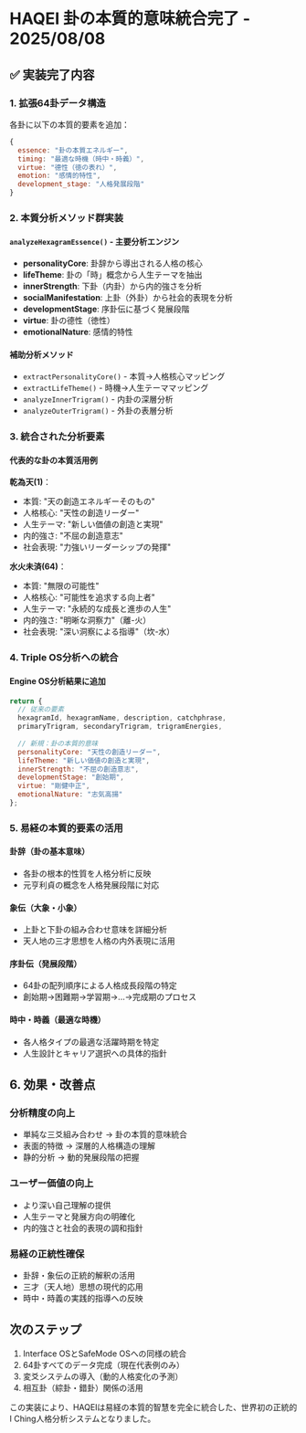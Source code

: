 # HAQEI 卦の本質的意味統合完了 - 2025/08/08

## ✅ 実装完了内容

### 1. 拡張64卦データ構造
各卦に以下の本質的要素を追加：
```javascript
{
  essence: "卦の本質エネルギー",
  timing: "最適な時機（時中・時義）", 
  virtue: "德性（徳の表れ）",
  emotion: "感情的特性",
  development_stage: "人格発展段階"
}
```

### 2. 本質分析メソッド群実装

#### `analyzeHexagramEssence()` - 主要分析エンジン
- **personalityCore**: 卦辞から導出される人格の核心
- **lifeTheme**: 卦の「時」概念から人生テーマを抽出
- **innerStrength**: 下卦（内卦）から内的強さを分析
- **socialManifestation**: 上卦（外卦）から社会的表現を分析
- **developmentStage**: 序卦伝に基づく発展段階
- **virtue**: 卦の德性（徳性）
- **emotionalNature**: 感情的特性

#### 補助分析メソッド
- `extractPersonalityCore()` - 本質→人格核心マッピング
- `extractLifeTheme()` - 時機→人生テーママッピング  
- `analyzeInnerTrigram()` - 内卦の深層分析
- `analyzeOuterTrigram()` - 外卦の表層分析

### 3. 統合された分析要素

#### 代表的な卦の本質活用例

**乾為天(1)**：
- 本質: "天の創造エネルギーそのもの"
- 人格核心: "天性の創造リーダー"
- 人生テーマ: "新しい価値の創造と実現"
- 内的強さ: "不屈の創造意志"
- 社会表現: "力強いリーダーシップの発揮"

**水火未済(64)**：
- 本質: "無限の可能性"
- 人格核心: "可能性を追求する向上者"
- 人生テーマ: "永続的な成長と進歩の人生"
- 内的強さ: "明晰な洞察力"（離-火）
- 社会表現: "深い洞察による指導"（坎-水）

### 4. Triple OS分析への統合

#### Engine OS分析結果に追加
```javascript
return {
  // 従来の要素
  hexagramId, hexagramName, description, catchphrase,
  primaryTrigram, secondaryTrigram, trigramEnergies,
  
  // 新規：卦の本質的意味
  personalityCore: "天性の創造リーダー",
  lifeTheme: "新しい価値の創造と実現", 
  innerStrength: "不屈の創造意志",
  developmentStage: "創始期",
  virtue: "剛健中正",
  emotionalNature: "志気高揚"
};
```

### 5. 易経の本質的要素の活用

#### 卦辞（卦の基本意味）
- 各卦の根本的性質を人格分析に反映
- 元亨利貞の概念を人格発展段階に対応

#### 象伝（大象・小象）
- 上卦と下卦の組み合わせ意味を詳細分析
- 天人地の三才思想を人格の内外表現に活用

#### 序卦伝（発展段階）
- 64卦の配列順序による人格成長段階の特定
- 創始期→困難期→学習期→...→完成期のプロセス

#### 時中・時義（最適な時機）
- 各人格タイプの最適な活躍時期を特定
- 人生設計とキャリア選択への具体的指針

## 6. 効果・改善点

### 分析精度の向上
- 単純な三爻組み合わせ → 卦の本質的意味統合
- 表面的特徴 → 深層的人格構造の理解
- 静的分析 → 動的発展段階の把握

### ユーザー価値の向上
- より深い自己理解の提供
- 人生テーマと発展方向の明確化
- 内的強さと社会的表現の調和指針

### 易経の正統性確保
- 卦辞・象伝の正統的解釈の活用
- 三才（天人地）思想の現代的応用
- 時中・時義の実践的指導への反映

## 次のステップ

1. Interface OSとSafeMode OSへの同様の統合
2. 64卦すべてのデータ完成（現在代表例のみ）
3. 変爻システムの導入（動的人格変化の予測）
4. 相互卦（綜卦・錯卦）関係の活用

この実装により、HAQEIは易経の本質的智慧を完全に統合した、世界初の正統的I Ching人格分析システムとなりました。